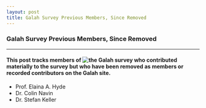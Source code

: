 ```yaml
---
layout: post
title: Galah Survey Previous Members, Since Removed
---
```

### Galah Survey Previous Members, Since Removed

----------------
#### This post tracks members of ![the Galah survey](https://galah-survey.org/) who contributed materially to the survey but who have been removed as members or recorded contributors on the Galah site.

* Prof. Elaina A. Hyde
* Dr. Colin Navin
* Dr. Stefan Keller
